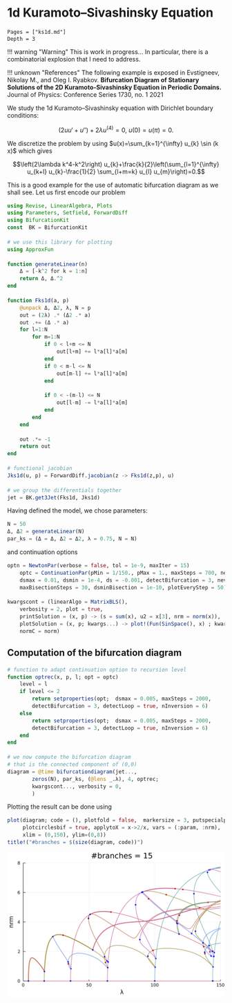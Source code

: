 # 1d Kuramoto–Sivashinsky Equation

```@contents
Pages = ["ks1d.md"]
Depth = 3
```

!!! warning "Warning"
    This is work in progress... In particular, there is a combinatorial explosion that I need to address.

!!! unknown "References"
    The following example is exposed in Evstigneev, Nikolay M., and Oleg I. Ryabkov. **Bifurcation Diagram of Stationary Solutions of the 2D Kuramoto-Sivashinsky Equation in Periodic Domains.** Journal of Physics: Conference Series 1730, no. 1 2021

We study the 1d Kuramoto–Sivashinsky equation with Dirichlet boundary conditions:

$$\left(2 u u'+ u''\right)+2\lambda u^{(4)}=0,\ u(0)=u(\pi)=0.$$

We discretize the problem by using $u(x)=\sum_{k=1}^{\infty} u_{k} \sin (k x)$ which gives

$$\left(2\lambda k^4-k^2\right) u_{k}+\frac{k}{2}\left(\sum_{l=1}^{\infty} u_{k+l} u_{k}-\frac{1}{2} \sum_{l+m=k} u_{l} u_{m}\right)=0.$$

This is a good example for the use of automatic bifurcation diagram as we shall see. Let us first encode our problem

```julia
using Revise, LinearAlgebra, Plots
using Parameters, Setfield, ForwardDiff
using BifurcationKit
const  BK = BifurcationKit

# we use this library for plotting
using ApproxFun

function generateLinear(n)
	Δ = [-k^2 for k = 1:n]
	return Δ, Δ.^2
end

function Fks1d(a, p)
	@unpack Δ, Δ2, λ, N = p
	out = (2λ) .* (Δ2 .* a)
	out .+= (Δ .* a)
	for l=1:N
		for m=1:N
			if 0 < l+m <= N
				out[l+m] += l*a[l]*a[m]
			end
			if 0 < m-l <= N
				out[m-l] += l*a[l]*a[m]
			end

			if 0 < -(m-l) <= N
				out[l-m] -= l*a[l]*a[m]
			end
		end
	end

	out .*= -1
	return out
end

# functional jacobian
Jks1d(u, p) = ForwardDiff.jacobian(z -> Fks1d(z,p), u)

# we group the differentials together
jet = BK.get3Jet(Fks1d, Jks1d)
```

Having defined the model, we chose parameters:

```julia
N = 50
Δ, Δ2 = generateLinear(N)
par_ks = (Δ = Δ, Δ2 = Δ2, λ = 0.75, N = N)
```

and continuation options

```julia
optn = NewtonPar(verbose = false, tol = 1e-9, maxIter = 15)
	optc = ContinuationPar(pMin = 1/150., pMax = 1., maxSteps = 700, newtonOptions = optn,
	dsmax = 0.01, dsmin = 1e-4, ds = -0.001, detectBifurcation = 3, nev = N, nInversion = 8,
	maxBisectionSteps = 30, dsminBisection = 1e-10, plotEveryStep = 50)

kwargscont = (linearAlgo = MatrixBLS(),
	verbosity = 2, plot = true,
	printSolution = (x, p) -> (s = sum(x), u2 = x[3], nrm = norm(x)),
	plotSolution = (x, p; kwargs...) -> plot!(Fun(SinSpace(), x) ; kwargs...),
	normC = norm)
```

## Computation of the bifurcation diagram

```julia
# function to adapt continuation option to recursion level
function optrec(x, p, l; opt = optc)
	level = l
	if level <= 2
		return setproperties(opt;  dsmax = 0.005, maxSteps = 2000, 
		detectBifurcation = 3, detectLoop = true, nInversion = 6)
	else
		return setproperties(opt;  dsmax = 0.005, maxSteps = 2000, 
		detectBifurcation = 3, detectLoop = true, nInversion = 6)
	end
end

# we now compute the bifurcation diagram
# that is the connected component of (0,0)
diagram = @time bifurcationdiagram(jet...,
		zeros(N), par_ks, (@lens _.λ), 4, optrec;
		kwargscont..., verbosity = 0,
		)
```

Plotting the result can be done using

```julia
plot(diagram; code = (), plotfold = false,  markersize = 3, putspecialptlegend = false,
	 plotcirclesbif = true, applytoX = x->2/x, vars = (:param, :nrm), 
	 xlim = (0,150), ylim=(0,8))
title!("#branches = $(size(diagram, code))")
```

![](ks1d-1.png)
